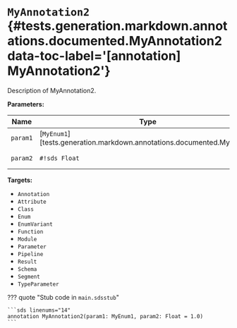 [//]: # (DO NOT EDIT THIS FILE DIRECTLY. Instead, edit the corresponding stub file and execute `npm run docs:api`.)

# <code class="doc-symbol doc-symbol-annotation"></code> `MyAnnotation2` {#tests.generation.markdown.annotations.documented.MyAnnotation2 data-toc-label='[annotation] MyAnnotation2'}

Description of MyAnnotation2.

**Parameters:**

| Name | Type | Description | Default |
|------|------|-------------|---------|
| `param1` | [`MyEnum1`][tests.generation.markdown.annotations.documented.MyEnum1] | Description of param1. | - |
| `param2` | `#!sds Float` | Description of param2. | `#!sds 1.0` |

**Targets:**

- `Annotation`
- `Attribute`
- `Class`
- `Enum`
- `EnumVariant`
- `Function`
- `Module`
- `Parameter`
- `Pipeline`
- `Result`
- `Schema`
- `Segment`
- `TypeParameter`

??? quote "Stub code in `main.sdsstub`"

    ```sds linenums="14"
    annotation MyAnnotation2(param1: MyEnum1, param2: Float = 1.0)
    ```
